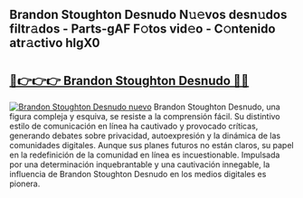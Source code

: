 ## Brandon Stoughton Desnudo N𝚞𝚎vos desn𝚞dos filtr𝚊dos - Parts-gAF F𝚘tos vid𝚎o - C𝚘ntenido atr𝚊ctivo hlgX0

# <h2><a href="http://mb5nh2.tromn.icu/?c=Brandon+Stoughton+Desnudo">🔗👉👉👉 Brandon Stoughton Desnudo 🔗🔗</a></h2>

[![Brandon Stoughton Desnudo nuevo](https://i.imgur.com/pEAQMta.gif)](http://mb5nh2.tromn.icu/?c=Brandon+Stoughton+Desnudo)
Brandon Stoughton Desnudo, una figura compleja y esquiva, se resiste a la comprensión fácil. Su distintivo estilo de comunicación en línea ha cautivado y provocado críticas, generando debates sobre privacidad, autoexpresión y la dinámica de las comunidades digitales. Aunque sus planes futuros no están claros, su papel en la redefinición de la comunidad en línea es incuestionable. Impulsada por una determinación inquebrantable y una cautivación innegable, la influencia de Brandon Stoughton Desnudo en los medios digitales es pionera.
